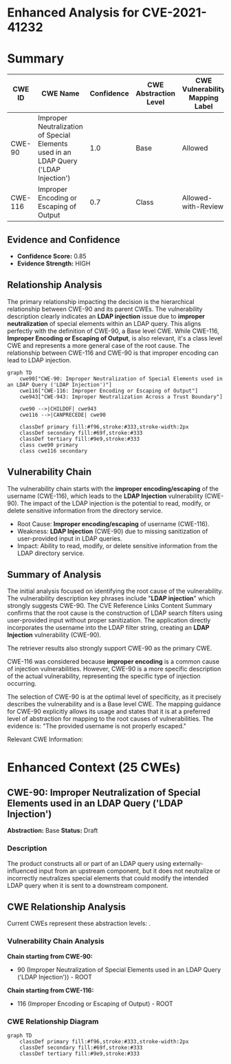# Enhanced Analysis for CVE-2021-41232

# Summary
| CWE ID | CWE Name | Confidence | CWE Abstraction Level | CWE Vulnerability Mapping Label | CWE-Vulnerability Mapping Notes |
|---|---|---|---|---|---|
| CWE-90 | Improper Neutralization of Special Elements used in an LDAP Query ('LDAP Injection') | 1.0 | Base | Allowed | Primary CWE |
| CWE-116 | Improper Encoding or Escaping of Output | 0.7 | Class | Allowed-with-Review | Secondary Candidate |

## Evidence and Confidence

*   **Confidence Score:** 0.85
*   **Evidence Strength:** HIGH

## Relationship Analysis
The primary relationship impacting the decision is the hierarchical relationship between CWE-90 and its parent CWEs. The vulnerability description clearly indicates an **LDAP injection** issue due to **improper neutralization** of special elements within an LDAP query. This aligns perfectly with the definition of CWE-90, a Base level CWE. While CWE-116, **Improper Encoding or Escaping of Output**, is also relevant, it's a class level CWE and represents a more general case of the root cause. The relationship between CWE-116 and CWE-90 is that improper encoding can lead to LDAP injection.

```mermaid
graph TD
    cwe90["CWE-90: Improper Neutralization of Special Elements used in an LDAP Query ('LDAP Injection')"]
    cwe116["CWE-116: Improper Encoding or Escaping of Output"]
    cwe943["CWE-943: Improper Neutralization Across a Trust Boundary"]

    cwe90 -->|CHILDOF| cwe943
    cwe116 -->|CANPRECEDE| cwe90
    
    classDef primary fill:#f96,stroke:#333,stroke-width:2px
    classDef secondary fill:#69f,stroke:#333
    classDef tertiary fill:#9e9,stroke:#333
    class cwe90 primary
    class cwe116 secondary
```

## Vulnerability Chain
The vulnerability chain starts with the **improper encoding/escaping** of the username (CWE-116), which leads to the **LDAP Injection** vulnerability (CWE-90). The impact of the LDAP injection is the potential to read, modify, or delete sensitive information from the directory service.
  - Root Cause: **Improper encoding/escaping** of username (CWE-116).
  - Weakness: **LDAP Injection** (CWE-90) due to missing sanitization of user-provided input in LDAP queries.
  - Impact: Ability to read, modify, or delete sensitive information from the LDAP directory service.

## Summary of Analysis
The initial analysis focused on identifying the root cause of the vulnerability. The vulnerability description key phrases include "**LDAP injection**" which strongly suggests CWE-90. The CVE Reference Links Content Summary confirms that the root cause is the construction of LDAP search filters using user-provided input without proper sanitization. The application directly incorporates the username into the LDAP filter string, creating an **LDAP Injection** vulnerability (CWE-90).

The retriever results also strongly support CWE-90 as the primary CWE.

CWE-116 was considered because **improper encoding** is a common cause of injection vulnerabilities. However, CWE-90 is a more specific description of the actual vulnerability, representing the specific type of injection occurring.

The selection of CWE-90 is at the optimal level of specificity, as it precisely describes the vulnerability and is a Base level CWE. The mapping guidance for CWE-90 explicitly allows its usage and states that it is at a preferred level of abstraction for mapping to the root causes of vulnerabilities.
The evidence is: "The provided username is not properly escaped."

Relevant CWE Information:

# Enhanced Context (25 CWEs)

## CWE-90: Improper Neutralization of Special Elements used in an LDAP Query ('LDAP Injection')
**Abstraction:** Base
**Status:** Draft

### Description
The product constructs all or part of an LDAP query using externally-influenced input from an upstream component, but it does not neutralize or incorrectly neutralizes special elements that could modify the intended LDAP query when it is sent to a downstream component.


## CWE Relationship Analysis

Current CWEs represent these abstraction levels: .


### Vulnerability Chain Analysis

**Chain starting from CWE-90:**
- 90 (Improper Neutralization of Special Elements used in an LDAP Query ('LDAP Injection')) - ROOT


**Chain starting from CWE-116:**
- 116 (Improper Encoding or Escaping of Output) - ROOT



### CWE Relationship Diagram

```mermaid
graph TD
    classDef primary fill:#f96,stroke:#333,stroke-width:2px
    classDef secondary fill:#69f,stroke:#333
    classDef tertiary fill:#9e9,stroke:#333
```